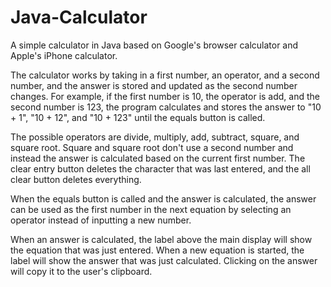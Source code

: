 # Java-Calculator

A simple calculator in Java based on Google's browser calculator and Apple's iPhone calculator.

 
The calculator works by taking in a first number, an operator, and a second number, 
and the answer is stored and updated as the second number changes.
For example, if the first number is 10, the operator is add, and the second number is 123, the program 
calculates and stores the answer to "10 + 1", "10 + 12", and "10 + 123" until the equals button is called.
 
The possible operators are divide, multiply, add, subtract, square, and square root.
Square and square root don't use a second number and instead the answer is calculated based on the current first number.
The clear entry button deletes the character that was last entered, and the all clear button deletes everything.
 
When the equals button is called and the answer is calculated, the answer can be used as the first number
in the next equation by selecting an operator instead of inputting a new number.
 
When an answer is calculated, the label above the main display will show the equation that was just entered.
When a new equation is started, the label will show the answer that was just calculated.
Clicking on the answer will copy it to the user's clipboard.
